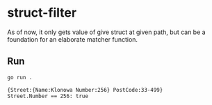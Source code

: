 # struct-filter

As of now, it only gets value of give struct at given path, but can be a foundation for an elaborate matcher function.

## Run

```bash
go run .
```

```text
{Street:{Name:Klonowa Number:256} PostCode:33-499}
Street.Number == 256: true
```